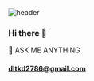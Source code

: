 <img src="https://camo.githubusercontent.com/c35042d1aa3ef893c64d7849d0ca40dd6ce52f1c78a889ee705cdfa74d06ca7b/68747470733a2f2f63617073756c652d72656e6465722e76657263656c2e6170702f6170693f747970653d776176696e6726636f6c6f723d303a3132633265392c35303a6334373165642c3130303a6636346635393f266865696768743d323030" alt="header" data-canonical-src="https://capsule-render.vercel.app/api?type=waving&amp;color=0:12c2e9,50:c471ed,100:f64f59?&amp;height=200" style="max-width: 100%;">

### Hi there 👋

<!--
**morethanmini/morethanmini** is a ✨ _special_ ✨ repository because its `README.md` (this file) appears on your GitHub profile.

Here are some ideas to get you started:

- 🔭 I’m currently working on ...
- 🌱 I’m currently learning ...
- 👯 I’m looking to collaborate on ...
- 🤔 I’m looking for help with ...
- 💬 Ask me about ...
- 📫 How to reach me: ...
- 😄 Pronouns: ...
- ⚡ Fun fact: ...
-->



💬 ASK ME ANYTHING
#### dltkd2786@gmail.com

